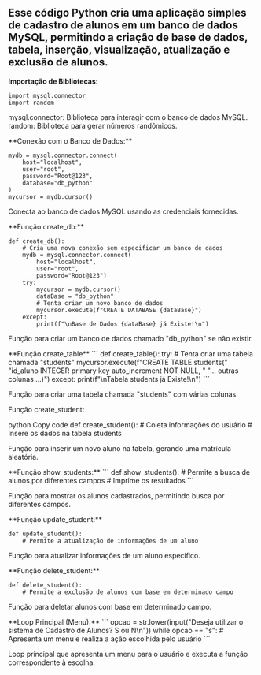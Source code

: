 <h2>Esse código Python cria uma aplicação simples de cadastro de alunos em um banco de dados MySQL, permitindo a criação de base de dados, tabela, inserção, visualização, atualização e exclusão de alunos.</h2>

**Importação de Bibliotecas:**
```
import mysql.connector
import random
```

<p>mysql.connector: Biblioteca para interagir com o banco de dados MySQL.<br/>
random: Biblioteca para gerar números randômicos.</p>
**Conexão com o Banco de Dados:**

```
mydb = mysql.connector.connect(
    host="localhost",
    user="root",
    password="Root@123",
    database="db_python"
)
mycursor = mydb.cursor()
```
<p>Conecta ao banco de dados MySQL usando as credenciais fornecidas.</p>
**Função create_db:**

```
def create_db():
    # Cria uma nova conexão sem especificar um banco de dados
    mydb = mysql.connector.connect(
        host="localhost",
        user="root",
        password="Root@123")
    try:
        mycursor = mydb.cursor()
        dataBase = "db_python"
        # Tenta criar um novo banco de dados
        mycursor.execute(f"CREATE DATABASE {dataBase}")
    except:
        print(f"\nBase de Dados {dataBase} já Existe!\n")
```
<p>Função para criar um banco de dados chamado "db_python" se não existir.<br/></p>
**Função create_table**
```
def create_table():
    try:
        # Tenta criar uma tabela chamada "students"
        mycursor.execute(f"CREATE TABLE  students("
                         "id_aluno INTEGER primary key auto_increment NOT NULL, "
                         "... outras colunas ...)")
    except:
        print(f"\nTabela students já Existe!\n")
```
<p>Função para criar uma tabela chamada "students" com várias colunas.</p>
Função create_student:

python
Copy code
def create_student():
    # Coleta informações do usuário
    # Insere os dados na tabela students
<p>Função para inserir um novo aluno na tabela, gerando uma matrícula aleatória.</p>
**Função show_students:**
```
def show_students():
    # Permite a busca de alunos por diferentes campos
    # Imprime os resultados
```

<p>Função para mostrar os alunos cadastrados, permitindo busca por diferentes campos.</p>
**Função update_student:**

```
def update_student():
    # Permite a atualização de informações de um aluno
```

<p>Função para atualizar informações de um aluno específico.</p>
**Função delete_student:**

```
def delete_student():
    # Permite a exclusão de alunos com base em determinado campo
```

<p>Função para deletar alunos com base em determinado campo.</p>
**Loop Principal (Menu):**
```
opcao = str.lower(input("Deseja utilizar o sistema de Cadastro de Alunos? S ou N\n"))
while opcao == "s":
    # Apresenta um menu e realiza a ação escolhida pelo usuário
```
<p>Loop principal que apresenta um menu para o usuário e executa a função correspondente à escolha.</p>

